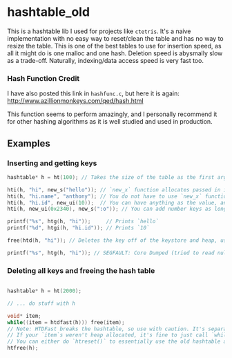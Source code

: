 # hashtable_old

This is a hashtable lib I used for projects like `ctetris`. It's a naive implementation with no easy way to reset/clean the table and has no way to resize the table. This is one of the best tables to use for insertion speed, as all it might do is one malloc and one hash. Deletion speed is abysmally slow as a trade-off. Naturally, indexing/data access speed is very fast too.

### Hash Function Credit

I have also posted this link in `hashfunc.c`, but here it is again: http://www.azillionmonkeys.com/qed/hash.html

This function seems to perform amazingly, and I personally recommend it for other hashing algorithms as it is well studied and used in production.

## Examples

### Inserting and getting keys

```c
hashtable* h = ht(100); // Takes the size of the table as the first argument.

hti(h, "hi", new_s("hello")); // `new_x` function allocates passed in item on the heap for ease of use.
hti(h, "hi.name", "anthony"); // You do not have to use `new_x` functions, but it is recommended for security.
hti(h, "hi.id", new_ui(10));  // You can have anything as the value, and mix based on name schemes.
hti(h, new_ui(0x2340), new_s(":o")); // You can add number keys as long as you add a 0 to the end, because that's sufficient enough of a disguise over a string. Please use this info with caution :(

printf("%s", htg(h, "hi"));     // Prints `hello`
printf("%d", htgi(h, "hi.id")); // Prints `10`

free(htd(h, "hi")); // Deletes the key off of the keystore and heap, use with caution. Returns value. Call free on return when you heap allocate items.

printf("%s", htg(h, "hi")); // SEGFAULT: Core Dumped (tried to read nullptr, as htg returns null for non-existent keys)
```

### Deleting all keys and freeing the hash table

```c

hashtable* h = ht(2000);

// ... do stuff with h

void* item;
while((item = htdfast(h))) free(item);
// Note: HTDFast breaks the hashtable, so use with caution. It's separated out because it's significantly faster than `htd`ing the whole table.
// If your `item`s weren't heap allocated, it's fine to just call `while(htdfast(h));`
// You can either do `htreset()` to essentially use the old hashtable as it was before, or `htfree()` for obvious reasons.
htfree(h);
```
